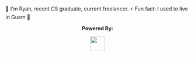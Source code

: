 👋 I'm Ryan, recent CS graduate, current freelancer.
⚡ Fun fact: I used to live in Guam 🌴
<!--
**talemache/talemache** is a ✨ _special_ ✨ repository because its `README.md` (this file) appears on your GitHub profile.

Here are some ideas to get you started:

- 🔭 I’m currently working on ...
- 🌱 I’m currently learning ...
- 👯 I’m looking to collaborate on ...
- 🤔 I’m looking for help with ...
- 💬 Ask me about ...
- 📫 How to reach me: ...
- 😄 Pronouns: ...
- 
-->
<p align="center"><strong> Powered By: </strong></p>
<p align="center"><img width="40" src="https://github.githubassets.com/images/spinners/octocat-spinner-64.gif"></p>
